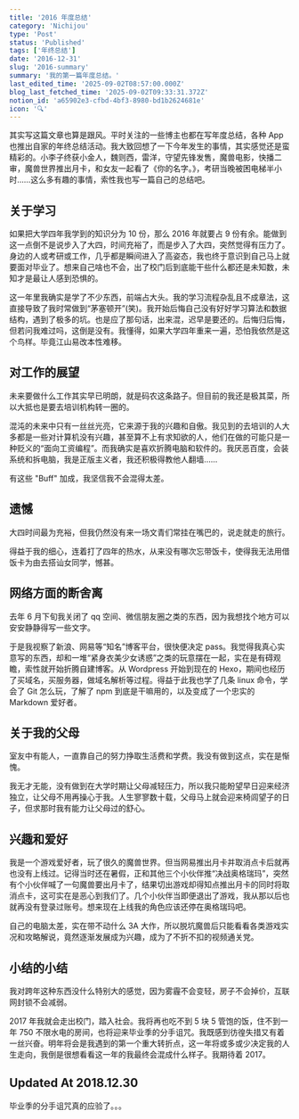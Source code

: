 ```yaml
---
title: '2016 年度总结'
category: 'Nichijou'
type: 'Post'
status: 'Published'
tags: ['年终总结']
date: '2016-12-31'
slug: '2016-summary'
summary: '我的第一篇年度总结。'
last_edited_time: '2025-09-02T08:57:00.000Z'
blog_last_fetched_time: '2025-09-02T09:33:31.372Z'
notion_id: 'a65902e3-cfbd-4bf3-8980-bd1b2624681e'
icon: '🔍'
---
```


其实写这篇文章也算是跟风。平时关注的一些博主也都在写年度总结，各种 App 也推出自家的年终总结活动。我大致回想了一下今年发生的事情，其实感觉还是蛮精彩的。小李子终获小金人，魏则西，雷洋，守望先锋发售，魔兽电影，快播二审，魔兽世界推出月卡，和女友一起看了《你的名字。》，考研当晚被困电梯半小时……这么多有趣的事情，索性我也写一篇自己的总结吧。

## 关于学习

如果把大学四年我学到的知识分为 10 份，那么 2016 年就要占 9 份有余。能做到这一点倒不是说步入了大四，时间充裕了，而是步入了大四，突然觉得有压力了。身边的人或考研或工作，几乎都是瞬间进入了高姿态，我也终于意识到自己马上就要面对毕业了。想来自己啥也不会，出了校门后到底能干些什么都还是未知数，未知才是最让人感到恐惧的。

这一年里我确实是学了不少东西，前端占大头。我的学习流程杂乱且不成章法，这直接导致了我时常做到“茅塞顿开”(笑)。我开始后悔自己没有好好学习算法和数据结构，遇到了极多的坑。也是应了那句话，出来混，迟早是要还的。后悔归后悔，但若问我难过吗，这倒是没有。我懂得，如果大学四年重来一遍，恐怕我依然是这个鸟样。毕竟江山易改本性难移。

## **对工作的展望**

未来要做什么工作其实早已明朗，就是码农这条路子。但目前的我还是极其菜，所以大抵也是要去培训机构转一圈的。

混沌的未来中只有一丝丝光亮，它来源于我的兴趣和自傲。我见到的去培训的人大多都是一些对计算机没有兴趣，甚至算不上有求知欲的人，他们在做的可能只是一种贬义的“面向工资编程”。而我确实是喜欢折腾电脑和软件的。我厌恶百度，会装系统和拆电脑，我是正版主义者，我还积极得教他人翻墙……

有这些 "Buff" 加成，我坚信我不会混得太差。

## **遗憾**

大四时间最为充裕，但我仍然没有来一场文青们常挂在嘴巴的，说走就走的旅行。

得益于我的细心，连着打了四年的热水，从来没有哪次忘带饭卡，使得我无法用借饭卡为由去搭讪女同学，憾甚。

## **网络方面的断舍离**

去年 6 月下旬我关闭了 qq 空间、微信朋友圈之类的东西，因为我想找个地方可以安安静静得写一些文字。

于是我视察了新浪、网易等“知名”博客平台，很快便决定 pass。我觉得我真心实意写的东西，却和一堆“紧身衣美少女诱惑”之类的玩意摆在一起，实在是有碍观瞻，索性就开始折腾自建博客。从 Wordpress 开始到现在的 Hexo，期间也经历了买域名，买服务器，做域名解析等过程。得益于此我也学了几条 linux 命令，学会了 Git 怎么玩，了解了 npm 到底是干嘛用的，以及变成了一个忠实的 Markdown 爱好者。

## **关于我的父母**

室友中有能人，一直靠自己的努力挣取生活费和学费。我没有做到这点，实在是惭愧。

我无才无能，没有做到在大学时期让父母减轻压力，所以我只能盼望早日迎来经济独立，让父母不用再操心于我。人生寥寥数十载，父母马上就会迎来椅闾望子的日子，但求那时我有能力让父母过的舒心。

## **兴趣和爱好**

我是一个游戏爱好者，玩了很久的魔兽世界。但当网易推出月卡并取消点卡后就再也没有上线过。记得当时还在暑假，正和其他三个小伙伴推“决战奥格瑞玛”，突然有个小伙伴喊了一句魔兽要出月卡了，结果切出游戏却得知点推出月卡的同时将取消点卡，这可实在是恶心到我们了。几个小伙伴当即便退出了游戏，我从那以后也就再没有登录过账号。想来现在上线我的角色应该还停在奥格瑞玛吧。

自己的电脑太差，实在带不动什么 3A 大作，所以脱坑魔兽后只能看看各类游戏实况和攻略解说，竟然逐渐发展成为兴趣，成为了不折不扣的视频通关党。

## **小结的小结**

我对跨年这种东西没什么特别大的感觉，因为雾霾不会变轻，房子不会掉价，互联网封锁不会减弱。

2017 年我就会走出校门，踏入社会。我将再也吃不到 5 块 5 管饱的饭，住不到一年 750 不限水电的房间，也将迎来毕业季的分手诅咒。我既感到彷徨失措又有着一丝兴奋。明年将会是我遇到的第一个重大转折点，这一年将或多或少决定我的人生走向，我倒是很想看看这一年的我最终会混成什么样子。我期待着 2017。

## **Updated At 2018.12.30**

毕业季的分手诅咒真的应验了。。。

